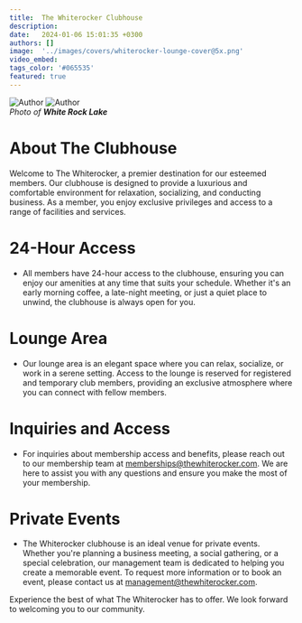 ```yaml
---
title:  The Whiterocker Clubhouse
description: 
date:   2024-01-06 15:01:35 +0300
authors: []
image:  '../images/covers/whiterocker-lounge-cover@5x.png'
video_embed:
tags_color: '#065535'
featured: true
---
```



<div class="gallery-box">
  <div class="gallery">
    <img src="https://via.placeholder.com/1600x1200" loading="lazy" alt="Author">
    <img src="https://via.placeholder.com/1600x1200" loading="lazy" alt="Author">
  </div>
  <em>Photo of <b>White Rock Lake</b></em>
</div>

# About The Clubhouse

Welcome to The Whiterocker, a premier destination for our esteemed members. Our clubhouse is designed to provide a luxurious and comfortable environment for relaxation, socializing, and conducting business. As a member, you enjoy exclusive privileges and access to a range of facilities and services.

# 24-Hour Access
- All members have 24-hour access to the clubhouse, ensuring you can enjoy our amenities at any time that suits your schedule. Whether it's an early morning coffee, a late-night meeting, or just a quiet place to unwind, the clubhouse is always open for you.

# Lounge Area
- Our lounge area is an elegant space where you can relax, socialize, or work in a serene setting. Access to the lounge is reserved for registered and temporary club members, providing an exclusive atmosphere where you can connect with fellow members.

# Inquiries and Access
- For inquiries about membership access and benefits, please reach out to our membership team at <a href="#">memberships@thewhiterocker.com</a>. We are here to assist you with any questions and ensure you make the most of your membership.

# Private Events
- The Whiterocker clubhouse is an ideal venue for private events. Whether you're planning a business meeting, a social gathering, or a special celebration, our management team is dedicated to helping you create a memorable event. To request more information or to book an event, please contact us at <a href="#">management@thewhiterocker.com</a>.

Experience the best of what The Whiterocker has to offer. We look forward to welcoming you to our community.



